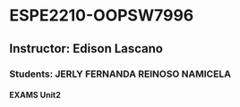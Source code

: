 # ESPE2210-OOPSW7996
## Instructor: Edison Lascano
### Students: JERLY FERNANDA REINOSO NAMICELA
#### EXAMS Unit2

